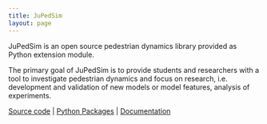 ```yaml
---
title: JuPedSim
layout: page
---
```


JuPedSim is an open source pedestrian dynamics library provided as Python
extension module.

The primary goal of JuPedSim is to provide students and researchers with a tool
to investigate pedestrian dynamics and focus on research, i.e. development and
validation of new models or model features, analysis of experiments.

[Source code](https://github.com/PedestrianDynamics/jupedsim) \| [Python Packages](https://pypi.org/project/jupedsim/) \| [Documentation](https://jupedsim.rtfd.io)

